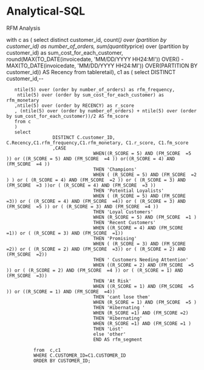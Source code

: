 # Analytical-SQL
RFM Analysis 











with c as (
select distinct customer_id, count(*) over (partition by customer_id) as number_of_orders,
sum(quantity*price) over (partition by customer_id) as sum_cost_for_each_customer,
round(MAX(TO_DATE(invoicedate, 'MM/DD/YYYY HH24:MI')) OVER() - MAX(TO_DATE(invoicedate, 'MM/DD/YYYY HH24:MI')) OVER(PARTITION BY customer_id)) AS Recency
from tableretail),
c1 as (
select DISTINCT customer_id,--
   
       ntile(5) over (order by number_of_orders) as rfm_frequency,
        ntile(5) over (order by sum_cost_for_each_customer) as rfm_monetary
       ,ntile(5) over (order by RECENCY) as r_score
       , (ntile(5) over (order by number_of_orders) + ntile(5) over (order by sum_cost_for_each_customer))/2 AS fm_score 
       from c
       )
       select
                     DISTINCT C.customer_ID, C.Recency,C1.rfm_frequency,C1.rfm_monetary, C1.r_score, C1.fm_score
                     ,CASE 
                                    WHEN((R_SCORE = 5) AND (FM_SCORE  =5 )) or ((R_SCORE = 5) AND (FM_SCORE  =4 )) or((R_SCORE = 4) AND (FM_SCORE  =4 ))
                                    THEN 'Champions'
                                    WHEN ( (R_SCORE = 5) AND (FM_SCORE  =2 ) ) or ( (R_SCORE = 4) AND (FM_SCORE  =2 )) or ( (R_SCORE = 3) AND (FM_SCORE  =3 ))or ( (R_SCORE = 4) AND (FM_SCORE  =3 ))  
                                    THEN 'Potential Loyalists'
                                    WHEN ( (R_SCORE = 5) AND (FM_SCORE  =3)) or ( (R_SCORE = 4) AND (FM_SCORE  =4)) or ( (R_SCORE = 3) AND (FM_SCORE  =5 )) or ( (R_SCORE = 3) AND (FM_SCORE  =4 )) 
                                    THEN 'Loyal Customers'
                                    WHEN (R_SCORE = 5) AND (FM_SCORE  =1 )
                                    THEN 'Recent Customers'
                                    WHEN ((R_SCORE = 4) AND (FM_SCORE  =1)) or ( (R_SCORE = 3) AND (FM_SCORE  =1))
                                    THEN 'Promising'
                                    WHEN ( (R_SCORE = 3) AND (FM_SCORE  =2)) or ( (R_SCORE = 2) AND (FM_SCORE  =3)) or ( (R_SCORE = 2) AND (FM_SCORE  =2))
                                    THEN ' Customers Needing Attention'
                                    WHEN ((R_SCORE = 2) AND (FM_SCORE  =5 )) or ( (R_SCORE = 2) AND (FM_SCORE  =4 )) or ( (R_SCORE = 1) AND (FM_SCORE  =3))
                                    THEN 'At Risk'
                                    WHEN ((R_SCORE = 1) AND (FM_SCORE  =5 )) or ((R_SCORE = 1) AND (FM_SCORE  =4)) 
                                    THEN 'cant lose them'
                                    WHEN (R_SCORE = 1) AND (FM_SCORE  =5 ) 
                                    THEN 'Hibernating '
                                    WHEN (R_SCORE =1) AND (FM_SCORE =2) 
                                    THEN 'Hibernating'
                                    WHEN (R_SCORE =1) AND (FM_SCORE =1 )
                                    THEN 'Lost'
                                    else 'other'
                                    END AS rfm_segment

              from  c,c1
              WHERE C.CUSTOMER_ID=C1.CUSTOMER_ID
              ORDER BY CUSTOMER_ID;
